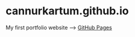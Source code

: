 # cannurkartum.github.io
My first portfolio website --> [GitHub Pages](https://www.cannurkartum.dev/)
